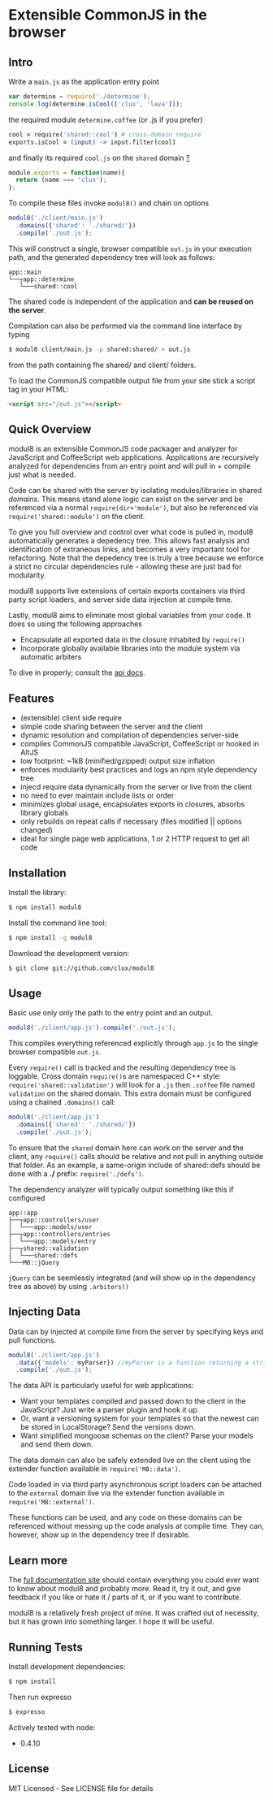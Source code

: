 # Extensible CommonJS in the browser
## Intro

Write a `main.js` as the application entry point

````javascript
var determine = require('./determine');
console.log(determine.isCool(['clux', 'lava']));
````

the required module `determine.coffee` (or .js if you prefer)

````coffeescript
cool = require('shared::cool') # cross-domain require
exports.isCool = (input) -> input.filter(cool)
````

and finally its required `cool.js` on the `shared` domain [?](http://clux.github.com/modul8/docs/xcjs.html)

````javascript
module.exports = function(name){
  return (name === 'clux');
};
````

To compile these files invoke `modul8()` and chain on options

````javascript
modul8('./client/main.js')
  .domains({'shared': './shared/'})
  .compile('./out.js');
````

This will construct a single, browser compatible `out.js` in your execution path, and the generated dependency tree will look as follows:

    app::main
    └──┬app::determine
       └───shared::cool

The shared code is independent of the application and **can be reused on the server**.

Compilation can also be performed via the command line interface by typing

````bash
$ modul8 client/main.js -p shared:shared/ > out.js
````

from the path containing fhe shared/ and client/ folders.

To load the CommonJS compatible output file from your site stick a script tag in your HTML:

````html
<script src="/out.js"></script>
````

## Quick Overview

modul8 is an extensible CommonJS code packager and analyzer for JavaScript and CoffeeScript web applications.
Applications are recursively analyzed for dependencies from an entry point and will pull in + compile just what is needed.

Code can be shared with the server by isolating modules/libraries in  shared _domains_. This means stand alone logic
can exist on the server and be referenced via a normal `require(dir+'module')`, but also be referenced via `require('shared::module')` on the client.

To give you full overview and control over what code is pulled in, modul8 automatically generates a depedency tree. This allows
fast analysis and identification of extraneous links, and becomes a very important tool for refactoring.
Note that the depedency tree is truly a tree because we enforce a strict no circular dependencies rule - allowing these are just bad for modularity.

modul8 supports live extensions of certain exports containers via third party script loaders, and server side data injection at compile time.

Lastly, modul8 aims to eliminate most global variables from your code. It does so using the following approaches

 - Encapsulate all exported data in the closure inhabited by `require()`
 - Incorporate globally available libraries into the module system via automatic arbiters

To dive in properly; consult the [api docs](http://clux.github.com/modul8/docs/api.html).

## Features

 - (extensible) client side require
 - simple code sharing between the server and the client
 - dynamic resolution and compilation of dependencies server-side
 - compiles CommonJS compatible JavaScript, CoffeeScript or hooked in AltJS
 - low footprint: ~1kB (minified/gzipped) output size inflation
 - enforces modularity best practices and logs an npm style dependency tree
 - injecd require data dynamically from the server or live from the client
 - no need to ever maintain include lists or order
 - minimizes global usage, encapsulates exports in closures, absorbs library globals
 - only rebuilds on repeat calls if necessary (files modified || options changed)
 - ideal for single page web applications, 1 or 2 HTTP request to get all code

## Installation

Install the library:

````bash
$ npm install modul8
````

Install the command line tool:

````bash
$ npm install -g modul8
````

Download the development version:

````bash
$ git clone git://github.com/clux/modul8
````

## Usage
Basic use only only the path to the entry point and an output.

````javascript
modul8('./client/app.js').compile('./out.js');
````

This compiles everything referenced explicitly through `app.js` to the single browser compatible `out.js`.


Every `require()` call is tracked and the resulting dependency tree is loggable. Cross domain `require()`s are namespaced
C++ style: `require('shared::validation')` will look for a `.js` then `.coffee` file named `validation` on the shared domain.
This extra domain must be configured using a chained `.domains()` call:

````javascript
modul8('./client/app.js')
  .domains({'shared': './shared/'})
  .compile('./out.js');
````

To ensure that the `shared` domain here can work on the server and the client, any `require()` calls
should be relative and not pull in anything outside that folder.
As an example, a same-origin include of shared::defs should be done with a **./** prefix:  `require('./defs')`.

The dependency analyzer will typically output something like this if configured

    app::app
    ├──┬app::controllers/user
    │  └───app::models/user
    ├──┬app::controllers/entries
    │  └───app::models/entry
    ├──┬shared::validation
    │  └───shared::defs
    └───M8::jQuery

`jQuery` can be seemlessly integrated (and will show up in the dependency tree as above) by using `.arbiters()`

## Injecting Data

Data can by injected at compile time from the server by specifying keys and pull functions.

````javascript
modul8('./client/app.js')
  .data({'models': myParser}) //myParser is a function returning a string
  .compile('./out.js');
````

The data API is particularly useful for web applications:

 - Want your templates compiled and passed down to the client in the JavaScript? Just write a parser plugin and hook it up.
 - Or, want a versioning system for your templates so that the newest can be stored in LocalStorage? Send the versions down.
 - Want simplified mongoose schemas on the client? Parse your models and send them down.

The data domain can also be safely extended live on the client using the extender function available in `require('M8::data')`.

Code loaded in via third party asynchronous script loaders can be attached to the `external` domain live via the
extender function available in `require('M8::external')`.

These functions can be used, and any code on these domains can be referenced without messing up the code analysis at compile time.
They can, however, show up in the dependency tree if desirable.

## Learn more
The [full documentation site](http://clux.github.com/modul8) should contain everything you could ever want to know about modul8 and probably more.
Read it, try it out, and give feedback if you like or hate it / parts of it, or if you want to contribute.

modul8 is a relatively fresh project of mine. It was crafted out of necessity, but it has grown into something larger.
I hope it will be useful.

## Running Tests

Install development dependencies:

````bash
$ npm install
````

Then run expresso

````bash
$ expresso
````

Actively tested with node:

  - 0.4.10

## License

MIT Licensed - See LICENSE file for details

